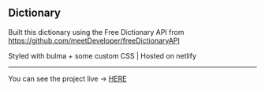 ## Dictionary

Built this dictionary using the Free Dictionary API from https://github.com/meetDeveloper/freeDictionaryAPI

Styled with bulma + some custom CSS | Hosted on netlify

------

You can see the project live -> [HERE](https://dreamy-dubinsky-164af1.netlify.app/)

